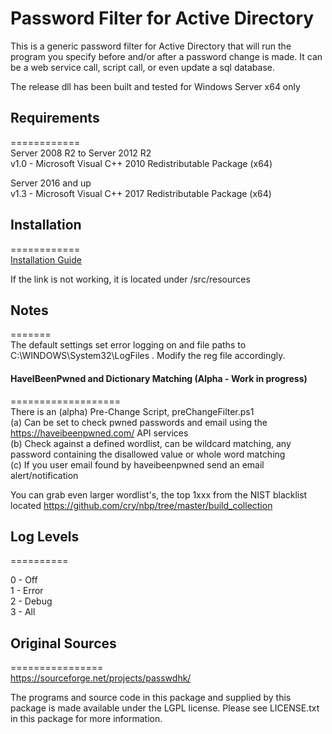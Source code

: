 # Password Filter for Active Directory

This is a generic password filter for Active Directory that will run the program you specify before and/or after a password change is made. It can be a web service call, script call, or even update a sql database.  
  
The release dll has been built and tested for Windows Server x64 only  
  
## Requirements  
============  
Server 2008 R2 to Server 2012 R2  
v1.0 - Microsoft Visual C++ 2010 Redistributable Package (x64)  
  
Server 2016 and up  
v1.3 - Microsoft Visual C++ 2017 Redistributable Package (x64)  
  
## Installation  
============  
[Installation Guide](src/resources/Installation_Guide_v1.3.pdf)  
  
If the link is not working, it is located under /src/resources    

## Notes  
=======  
The default settings set error logging on and file paths to C:\WINDOWS\System32\LogFiles . Modify the reg file accordingly.  
  
#### HaveIBeenPwned and Dictionary Matching (Alpha - Work in progress)  
===================  
There is an (alpha) Pre-Change Script, preChangeFilter.ps1  
(a) Can be set to check pwned passwords and email using the https://haveibeenpwned.com/ API services  
(b) Check against a defined wordlist, can be wildcard matching, any password containing the disallowed value or whole word matching  
(c) If you user email found by haveibeenpwned send an email alert/notification  
  
You can grab even larger wordlist's, the top 1xxx from the NIST blacklist located https://github.com/cry/nbp/tree/master/build_collection
## Log Levels  
==========  
  
0 - Off  
1 - Error  
2 - Debug  
3 - All  
  
## Original Sources  
================  
https://sourceforge.net/projects/passwdhk/  
  
The programs and source code in this package and supplied by this package is made available under the LGPL license.  Please see LICENSE.txt in this package for more information.  
